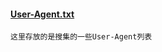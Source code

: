 #### [User-Agent.txt](https://github.com/FayeWangCC/PythonSpiderTools/blob/main/User-Agent.txt)
```
这里存放的是搜集的一些User-Agent列表
```
